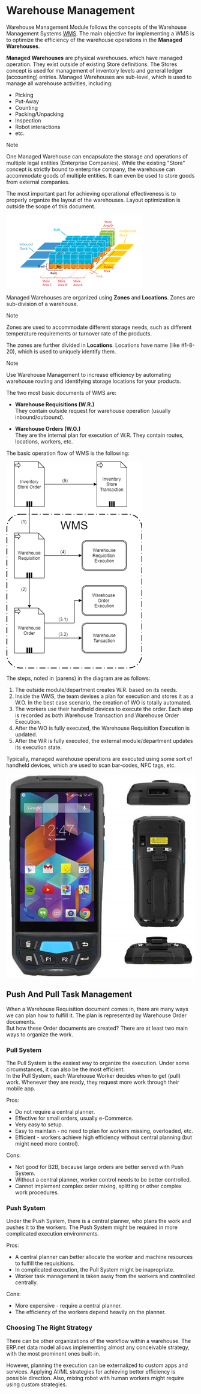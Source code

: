# Warehouse Management

Warehouse Management Module follows the concepts of the Warehouse Management Systems [WMS](https://en.wikipedia.org/wiki/Warehouse_management_system). The main objective for implementing a WMS is to optimize the efficiency of the warehouse operations in the **Managed Warehouses**.

**Managed Warehouses** are physical warehouses. which have managed operation. They exist outside of existing Store definitions. The Stores concept is used for management of inventory levels and general ledger (accounting) entries. Managed Warehouses are sub-level, which is used to manage all warehouse activities, including:

- Picking
- Put-Away
- Counting
- Packing/Unpacking
- Inspection
- Robot interactions
- etc.

> [!Note]
> One Managed Warehouse can encapsulate the storage and operations of multiple legal entities (Enterprise Companies). While the existing "Store" concept is strictly bound to enterprise company, the warehouse can accommodate goods of multiple entities. It can even be used to store goods from external companies.

The most important part for achieving operational effectiveness is to properly organize the layout of the warehouses. Layout optimization is outside the scope of this document.

![Zones](zones.png)

Managed Warehouses are organized using **Zones** and **Locations**. Zones are sub-division of a warehouse.

> [!Note]
> Zones are used to accommodate different storage needs, such as different temperature requirements or turnover rate of the products.

The zones are further divided in **Locations**. Locations have name (like #1-8-20), which is used to uniquely identify them.

> [!Note]
> Use Warehouse Management to increase efficiency by automating warehouse routing and identifying storage locations for your products.

The two most basic documents of WMS are:

- **Warehouse Requisitions (W.R.)** <br>
  They contain outside request for warehouse operation (usually inbound/outbound).

  

- **Warehouse Orders (W.O.)** <br>
  They are the internal plan for execution of W.R. They contain routes, locations, workers, etc.

The basic operation flow of WMS is the following:

![WMS](WMS.png)

The steps, noted in (parens) in the diagram are as follows:

1. The outside module/department creates W.R. based on its needs.
2. Inside the WMS, the team devises a plan for execution and stores it as a W.O. In the best case scenario, the creation of WO is totally automated.
3. The workers use their handheld devices to execute the order. Each step is recorded as both Warehouse Transaction and Warehouse Order Execution.
4. After the WO is fully executed, the Warehouse Requisition Execution is updated.
5. After the WR is fully executed, the external module/department updates its execution state.

Typically, managed warehouse operations are executed using some sort of handheld devices, which are used to scan bar-codes, NFC tags, etc.

![Handy](handy.png)

## Push And Pull Task Management

When a Warehouse Requisition document comes in, there are many ways we can plan how to fulfill it. The plan is represented by Warehouse Order documents. <br>
But how these Order documents are created? There are at least two main ways to organize the work.

### Pull System

The Pull System is the easiest way to organize the execution. Under some circumstances, it can also be the most efficient.<br>
In the Pull System, each Warehouse Worker decides when to get (pull) work. Whenever they are ready, they request more work through their mobile app.

Pros:

- Do not require a central planner.
- Effective for small orders, usually e-Commerce.
- Very easy to setup.
- Easy to maintain - no need to plan for workers missing, overloaded, etc.
- Efficient - workers achieve high efficiency without central planning (but might need more control).

Cons:

- Not good for B2B, because large orders are better served with Push System.
- Without a central planner, worker control needs to be better controlled.
- Cannot implement complex order mixing, splitting or other complex work procedures.

### Push System

Under the Push System, there is a central planner, who plans the work and pushes it to the workers. The Push System might be required in more complicated execution environments.

Pros:

- A central planner can better allocate the worker and machine resources to fulfill the requisitions.
- In complicated execution, the Pull System might be inapropriate.
- Worker task management is taken away from the workers and controlled centrally.

Cons:

- More expensive - require a central planner.
- The efficiency of the workers depend heavily on the planner. 

### Choosing The Right Strategy

There can be other organizations of the workflow within a warehouse. The ERP.net data model allows implementing almost any conceivable strategy, with the most prominent ones built-in.

However, planning the execution can be externalized to custom apps and services. Applying AI/ML strategies for achieving better efficiency is possible direction. 
Also, mixing robot with human workers might require using custom strategies.
